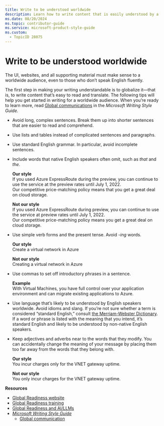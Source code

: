 ```yaml
---
title: Write to be understood worldwide
description: Learn how to write content that is easily understood by a global audience. Discover tips for simplifying language, using standard English grammar, and avoiding idioms to ensure clarity and ease of translation.
ms.date: 08/20/2024
ms.topic: contributor-guide
ms.service: microsoft-product-style-guide
ms.custom:
  - TopicID 28075
---
```



# Write to be understood worldwide

The UI, websites, and all supporting material must make sense to a worldwide audience, even to those who don’t speak English fluently.

The first step in making your writing understandable is to globalize it—that is, to write content that’s easy to read and translate. The following tips will help you get started in writing for a worldwide audience. When you’re ready to learn more, read [Global communications](/writing-style-guide-msft-internal/global-communications/) in the *Microsoft Writing Style Guide.*

- Avoid long, complex sentences. Break them up into shorter sentences that are easier to read and comprehend.

- Use lists and tables instead of complicated sentences and paragraphs.

- Use standard English grammar. In particular, avoid incomplete sentences.

- Include words that native English speakers often omit, such as *that* and *the*.

  **Our style**  
  If you used Azure ExpressRoute during the preview, you can continue to use the service at the preview rates until July 1, 2022.  
  Our competitive price-matching policy means that you get a great deal on cloud storage.

  **Not our style**  
  If you used Azure ExpressRoute during preview, you can continue to use the service at preview rates until July 1, 2022.  
  Our competitive price-matching policy means you get a great deal on cloud storage.

- Use simple verb forms and the present tense. Avoid *-ing* words.

  **Our style**  
  Create a virtual network in Azure

  **Not our style**  
  Creating a virtual network in Azure

- Use commas to set off introductory phrases in a sentence.

  **Example**  
  With Virtual Machines, you have full control over your application environment and can migrate existing applications to Azure.

- Use language that’s likely to be understood by English speakers worldwide. Avoid idioms and slang. If you’re not sure whether a term is considered “standard English,” consult [the Merriam-Webster Dictionary](https://www.merriam-webster.com/). If a word or phrase is listed with the meaning that you intend, it’s standard English and likely to be understood by non-native English speakers.

- Keep adjectives and adverbs near to the words that they modify. You can accidentally change the meaning of your message by placing them too far away from the words that they belong with.

  **Our style**  
  You incur charges only for the VNET gateway uptime.

  **Not our style**  
  You only incur charges for the VNET gateway uptime.

**Resources**

- [Global Readiness website](https://microsoft.sharepoint.com/sites/globalreadiness)
- [Global Readiness training](https://microsoft.sharepoint.com/sites/globalreadiness/SitePages/Training.aspx)
- [Global Readiness and AI/LLMs](https://microsoft.sharepoint.com/sites/globalreadiness/SitePages/1817.aspx)
- *[Microsoft Writing Style Guide](/writing-style-guide-msft-internal/welcome/)*
  - [Global communication](/writing-style-guide-msft-internal/global-communications/)

